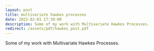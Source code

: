 ```yaml
---
layout: post
title: multivariate hawkes processes
date: 2022-02-01 17:39:00
description: Some of my work with Multivariate Hawkes Processes.
redirect: /assets/pdf/hawkes_post.pdf
---
```


Some of my work with Multivariate Hawkes Processes.
